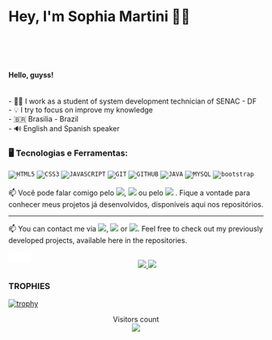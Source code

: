  <h1 align="left">Hey, I'm Sophia Martini 🤙🏻</h1>
</br>
</br>
</br>
<h4><strong>Hello, guyss!</strong></h4>
<br/>- ✍🏻 I work as a student of system development technician of SENAC - DF 
<br/>- 💡 I try to focus on improve my knowledge
</br>- 🇧🇷  Brasilia - Brazil
</br>- 🔊 English and Spanish speaker
  
### 🖥️ Tecnologias e Ferramentas: 

<code><img width="40px" src="https://cdn.jsdelivr.net/gh/devicons/devicon/icons/html5/html5-original-wordmark.svg" title = "HTML5"/></code>
<code><img width="40px" src="https://cdn.jsdelivr.net/gh/devicons/devicon/icons/css3/css3-original-wordmark.svg" title = "CSS3"/></code>
<code><img width="40px" src="https://cdn.jsdelivr.net/gh/devicons/devicon/icons/javascript/javascript-original.svg" title = "JAVASCRIPT"/></code>
<code><img width="40px" src="https://cdn.jsdelivr.net/gh/devicons/devicon/icons/git/git-original.svg" title = "GIT"/></code>
<code><img width="40px" src="https://cdn.jsdelivr.net/gh/devicons/devicon/icons/github/github-original.svg" title = "GITHUB"/></code>
<code><img width="40px" src="https://cdn.jsdelivr.net/gh/devicons/devicon/icons/java/java-original.svg" title = "JAVA"/></code>
<code><img width="40px" src="https://cdn.jsdelivr.net/gh/devicons/devicon/icons/mysql/mysql-original.svg" title = "MYSQL"/></code>
<code><img width="40px" src="https://raw.githubusercontent.com/jmnote/z-icons/master/svg/bootstrap.svg" title = "bootstrap"/></code>
</br>
</br>
📫 Você pode falar comigo pelo <a href = "mailto:contato@seu-usuário-aqui"><img loading="lazy" src="https://img.shields.io/badge/Gmail-D14836?style=for-the-badge&logo=gmail&logoColor=white" target="_blank"></a>, <a href="https://www.linkedin.com/in/sophiamartinidealbuquerque" target="_blank"><img loading="lazy" src="https://img.shields.io/badge/-LinkedIn-%230077B5?style=for-the-badge&logo=linkedin&logoColor=white" target="_blank"></a> ou pelo <a href="https://instagram.com/sopmartinidea_" target="_blank"><img loading="lazy" src="https://img.shields.io/badge/-Instagram-%23E4405F?style=for-the-badge&logo=instagram&logoColor=white" target="_blank"></a>
. Fique a vontade para conhecer meus projetos já desenvolvidos, disponíveis aqui nos repositórios.
****
📫 You can contact me via <a href = "mailto:contato@seu-usuário-aqui"><img loading="lazy" src="https://img.shields.io/badge/Gmail-D14836?style=for-the-badge&logo=gmail&logoColor=white" target="_blank"></a>, <a href="https://www.linkedin.com/in/sophiamartinidealbuquerque" target="_blank"><img loading="lazy" src="https://img.shields.io/badge/-LinkedIn-%230077B5?style=for-the-badge&logo=linkedin&logoColor=white" target="_blank"></a> or <a href="https://instagram.com/sopmartinidea_" target="_blank"><img loading="lazy" src="https://img.shields.io/badge/-Instagram-%23E4405F?style=for-the-badge&logo=instagram&logoColor=white" target="_blank"></a>. Feel free to check out my previously developed projects, available here in the repositories.
</br>

<a href="https://www.instagram.com/sopmartinia_" target="_blank"><img align="left" alt="Instagram" width="22px" src="https://github.com/Aakarsh-B/trying-repos/blob/master/insta.svg" />
<a href="https://www.linkedin.com/in/sophiamartinidealbuquerque" target="_blank"><img align="left" alt="LinkedIn" width="22px" src="https://github.com/Aakarsh-B/trying-repos/blob/master/linkedin.svg" />

##
<p align="center">
<a href="https://github.com/SophiaMartini">
  <img height="180em" src="https://github-readme-stats-eight-theta.vercel.app/api?username=sophiamartini&show_icons=true&theme=algolia&include_all_commits=true&count_private=true"/>
  <img height="180em" src="https://github-readme-stats-eight-theta.vercel.app/api/top-langs/?username=sophiamartini&layout=compact&langs_count=8&theme=algolia"/>
 
</a>
</p>
<h3><strong>TROPHIES</strong></h3>
 

[![trophy](https://github-profile-trophy.vercel.app/?username=SophiaMartini&theme=onedark)](https://github.com/ryo-ma/github-profile-trophy)

 <p align="center"> 
  Visitors count<br>
  <img src="https://profile-counter.glitch.me/SophiaMartini/count.svg" />
 </p>

</br>
</br>
</br>
</br>
</br>
</br>



